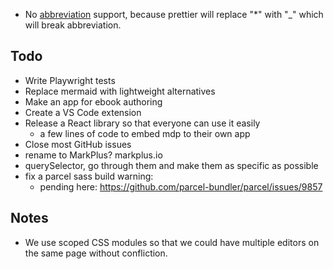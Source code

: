 - No [abbreviation](https://michelf.ca/projects/php-markdown/extra/#abbr) support, because prettier will replace "\*" with "\_" which will break abbreviation.

## Todo

- Write Playwright tests
- Replace mermaid with lightweight alternatives
- Make an app for ebook authoring
- Create a VS Code extension
- Release a React library so that everyone can use it easily
  - a few lines of code to embed mdp to their own app
- Close most GitHub issues
- rename to MarkPlus? markplus.io
- querySelector, go through them and make them as specific as possible
- fix a parcel sass build warning:
  - pending here: https://github.com/parcel-bundler/parcel/issues/9857

## Notes

- We use scoped CSS modules so that we could have multiple editors on the same page without confliction.
